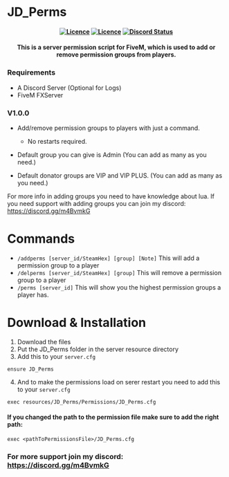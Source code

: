 # JD_Perms

<h4 align="center">
	<a href="https://github.com/JokeDevil/JD_Perms/releases/latest" title=""><img alt="Licence" src="https://img.shields.io/github/release/JokeDevil/JD_Perms.svg"></a>
	<a href="LICENSE" title=""><img alt="Licence" src="https://img.shields.io/github/license/JokeDevil/JD_Perms.svg"></a>
	<a href="https://discord.gg/m4BvmkG" title=""><img alt="Discord Status" src="https://discordapp.com/api/guilds/721339695199682611/widget.png"></a>
</h4>

<h4 align="center">
This is a server permission script for FiveM, which is used to add or remove permission groups from players.
</h5>

### Requirements
- A Discord Server (Optional for Logs)
- FiveM FXServer

### V1.0.0
 - Add/remove permission groups to players with just a command.
    - No restarts required.

- Default group you can give is Admin (You can add as many as you need.)
- Default donator groups are VIP and VIP PLUS. (You can add as many as you need.)

For more info in adding groups you need to have knowledge about lua.
If you need support with adding groups you can join my discord: https://discord.gg/m4BvmkG

# Commands
- `/addperms [server_id/SteamHex] [group] [Note]`   This will add a permission group to a player
- `/delperms [server_id/SteamHex] [group]`          This will remove a permission group to a player
- `/perms [server_id]`                              This will show you the highest permission groups a player has.

# Download & Installation
1. Download the files
2. Put the JD_Perms folder in the server resource directory
3. Add this to your `server.cfg`
```
ensure JD_Perms
```
4. And to make the permissions load on serer restart you need to add this to your `server.cfg`
```
exec resources/JD_Perms/Permissions/JD_Perms.cfg
```
#### If you changed the path to the permission file make sure to add the right path:
```
exec <pathToPermissionsFile>/JD_Perms.cfg
```

### For more support join my discord: https://discord.gg/m4BvmkG